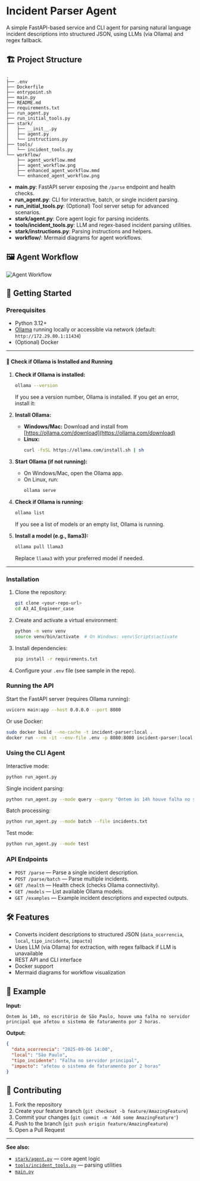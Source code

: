 # Incident Parser Agent

A simple FastAPI-based service and CLI agent for parsing natural language incident descriptions into structured JSON, using LLMs (via Ollama) and regex fallback.

## 🏗️ Project Structure

```
.
├── .env
├── Dockerfile
├── entrypoint.sh
├── main.py
├── README.md
├── requirements.txt
├── run_agent.py
├── run_initial_tools.py
├── stark/
│   ├── __init__.py
│   ├── agent.py
│   └── instructions.py
├── tools/
│   └── incident_tools.py
└── workflow/
    ├── agent_workflow.mmd
    ├── agent_workflow.png
    ├── enhanced_agent_workflow.mmd
    └── enhanced_agent_workflow.png
```

- **main.py**: FastAPI server exposing the `/parse` endpoint and health checks.
- **run_agent.py**: CLI for interactive, batch, or single incident parsing.
- **run_initial_tools.py**: (Optional) Tool server setup for advanced scenarios.
- **stark/agent.py**: Core agent logic for parsing incidents.
- **tools/incident_tools.py**: LLM and regex-based incident parsing utilities.
- **stark/instructions.py**: Parsing instructions and helpers.
- **workflow/**: Mermaid diagrams for agent workflows.

## 🖼️ Agent Workflow

![Agent Workflow](workflow/agent_workflow.png)


## 🚀 Getting Started

### Prerequisites

- Python 3.12+
- [Ollama](https://ollama.com/) running locally or accessible via network (default: `http://172.29.80.1:11434`)
- (Optional) Docker

---

#### 🧩 Check if Ollama is Installed and Running

1. **Check if Ollama is installed:**
   ```sh
   ollama --version
   ```
   If you see a version number, Ollama is installed. If you get an error, install it:

2. **Install Ollama:**
   - **Windows/Mac:** Download and install from [https://ollama.com/download](https://ollama.com/download)
   - **Linux:**  
     ```sh
     curl -fsSL https://ollama.com/install.sh | sh
     ```

3. **Start Ollama (if not running):**
   - On Windows/Mac, open the Ollama app.
   - On Linux, run:
     ```sh
     ollama serve
     ```

4. **Check if Ollama is running:**
   ```sh
   ollama list
   ```
   If you see a list of models or an empty list, Ollama is running.

5. **Install a model (e.g., llama3):**
   ```sh
   ollama pull llama3
   ```
   Replace `llama3` with your preferred model if needed.

---

### Installation

1. Clone the repository:
   ```sh
   git clone <your-repo-url>
   cd A3_AI_Engineer_case
   ```

2. Create and activate a virtual environment:
   ```sh
   python -m venv venv
   source venv/bin/activate  # On Windows: venv\Scripts\activate
   ```

3. Install dependencies:
   ```sh
   pip install -r requirements.txt
   ```

4. Configure your `.env` file (see sample in the repo).

### Running the API

Start the FastAPI server (requires Ollama running):

```sh
uvicorn main:app --host 0.0.0.0 --port 8080
```

Or use Docker:

```sh
sudo docker build --no-cache -t incident-parser:local .
docker run --rm -it --env-file .env -p 8080:8080 incident-parser:local
```

### Using the CLI Agent

Interactive mode:
```sh
python run_agent.py
```

Single incident parsing:
```sh
python run_agent.py --mode query --query "Ontem às 14h houve falha no servidor"
```

Batch processing:
```sh
python run_agent.py --mode batch --file incidents.txt
```

Test mode:
```sh
python run_agent.py --mode test
```

### API Endpoints

- `POST /parse` — Parse a single incident description.
- `POST /parse/batch` — Parse multiple incidents.
- `GET /health` — Health check (checks Ollama connectivity).
- `GET /models` — List available Ollama models.
- `GET /examples` — Example incident descriptions and expected outputs.

## 🛠️ Features

- Converts incident descriptions to structured JSON (`data_ocorrencia`, `local`, `tipo_incidente`, `impacto`)
- Uses LLM (via Ollama) for extraction, with regex fallback if LLM is unavailable
- REST API and CLI interface
- Docker support
- Mermaid diagrams for workflow visualization

## 📝 Example

**Input:**
```
Ontem às 14h, no escritório de São Paulo, houve uma falha no servidor principal que afetou o sistema de faturamento por 2 horas.
```

**Output:**
```json
{
  "data_ocorrencia": "2025-09-06 14:00",
  "local": "São Paulo",
  "tipo_incidente": "Falha no servidor principal",
  "impacto": "afetou o sistema de faturamento por 2 horas"
}
```

## 🤝 Contributing

1. Fork the repository
2. Create your feature branch (`git checkout -b feature/AmazingFeature`)
3. Commit your changes (`git commit -m 'Add some AmazingFeature'`)
4. Push to the branch (`git push origin feature/AmazingFeature`)
5. Open a Pull Request

---

**See also:**  
- [`stark/agent.py`](stark/agent.py) — core agent logic  
- [`tools/incident_tools.py`](tools/incident_tools.py) — parsing utilities  
- [`main.py`](main.py)


